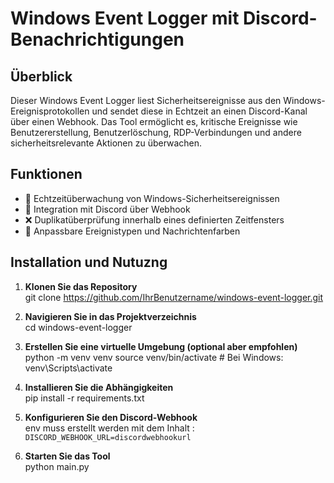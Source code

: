 # Windows Event Logger mit Discord-Benachrichtigungen

## Überblick
Dieser Windows Event Logger liest Sicherheitsereignisse aus den Windows-Ereignisprotokollen und sendet diese in Echtzeit an einen Discord-Kanal über einen Webhook. Das Tool ermöglicht es, kritische Ereignisse wie Benutzererstellung, Benutzerlöschung, RDP-Verbindungen und andere sicherheitsrelevante Aktionen zu überwachen.

## Funktionen
- 🔑 Echtzeitüberwachung von Windows-Sicherheitsereignissen
- 🔗 Integration mit Discord über Webhook
- ❌ Duplikatüberprüfung innerhalb eines definierten Zeitfensters
- 🔧 Anpassbare Ereignistypen und Nachrichtenfarben

## Installation und Nutuzng

1. **Klonen Sie das Repository**<br />
git clone https://github.com/IhrBenutzername/windows-event-logger.git

2. **Navigieren Sie in das Projektverzeichnis**<br />
cd windows-event-logger

3. **Erstellen Sie eine virtuelle Umgebung (optional aber empfohlen)**<br />
python -m venv venv
source venv/bin/activate  # Bei Windows: venv\Scripts\activate

4. **Installieren Sie die Abhängigkeiten**<br />
pip install -r requirements.txt

5. **Konfigurieren Sie den Discord-Webhook**<br />
env muss erstellt werden mit dem Inhalt : `DISCORD_WEBHOOK_URL=discordwebhookurl`
6. **Starten Sie das Tool** <br />
python main.py
